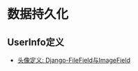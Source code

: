 # 数据持久化

## UserInfo定义
* [头像定义: Django-FileField与ImageField](https://www.cnblogs.com/yinxin/p/9076894.html)


